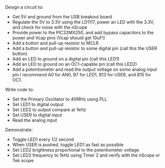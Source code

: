 Design a circuit to:

* Get 5V and ground from the USB breakout board
* Regulate the 5V to 3.3V using the LD1117, power an LED with the 3.3V, and check for noise with the nScope
* Provide power to the PIC32MX250, and add bypass capacitors to the power and Vcap pins (Vcap should get 10uF!)
* Add a button and pull-up resistor to MCLR
* Add a button and pull-up resistor to some digital pin (call this the USER button)
* Add an LED to ground on a digital pin (call this LED1)
* Add an LED to ground on an OC1-capable pin (call this LED2)
* Add a potentiometer and read the output voltage on some analog input pin
I recommend A0 for AN0, B7 for LED1, B13 for USER, and B15 for OC1.

Write code to:

* Set the Primary Oscillator to 40MHz using PLL
* Set LED1 to digital output
* Set LED2 to output compare at 1kHz
* Set USER to digital input
* Read the analog input

Demonstrate:

* Toggle LED1 every 1/2 second
* When USER is pushed, toggle LED1 as fast as possible
* Set LED2 brightness proportional to the potentiometer voltage
* Set LED2 frequency to 1kHz using Timer 2 and verify with the nScope or Tek scope
